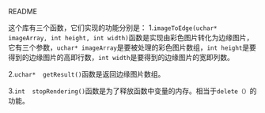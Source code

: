 ﻿README



这个库有三个函数，它们实现的功能分别是：
1.`imageToEdge(uchar* imageArray, int height, int width)`函数是实现由彩色图片转化为边缘图片，它有三个参数，`uchar* imageArray`是要被处理的彩色图片数组，`int height`是要得到的边缘图片的高即行数，`int width`是要得到的边缘图片的宽即列数。

2.`uchar*  getResult()`函数是返回边缘图片数组。

3.`int  stopRendering()`函数是为了释放函数中变量的内存。相当于`delete（）`的功能。





